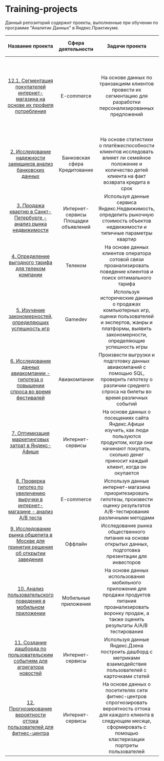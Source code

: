 # Training-projects
Данный репозиторий содержит проекты, выполненные при обучении по программе "Аналитик Данных" в Яндекс.Практикуме.

| Название проекта | Сфера деятельности | Задачи проекта | Используемые инструменты и навыки |
| :--------------------: | :---------------------: |:---------------------------:| :---------------------------:|
| [12.1. Сегментация покупателей интернет-магазина на основе их профиля потребления](https://github.com/SergeyTachkov/Training-projects/tree/main/e-commerce_analysis_product_range_and_customers) | E-commerce | На основе данных по транзакциям клиентов провести их сегментацию для разработки персонализированных предложений | `Pandas` `NumPy` `Matplotlib` `Seaborn` `Plotly` `SciPy` `PyMystem3` `Scikit-learn` `Tableau` `Предобработка данных` `Исследовательский анализ` `Кластеризация` `Проверка стат.гипотез` `Продуктовые метрики` | 
| [2. Исследование надежности заемщиков анализ банковских данных](https://github.com/SergeyTachkov/Training-projects/tree/main/bank_loan_reliability)| Банковская сфера Кредитование | На основе статистики о платёжеспособности клиентов исследовать влияет ли семейное положение и количество детей клиента на факт возврата кредита в срок | `Pandas` `PyMystem3` `Python` `Лемматизация` `Предобработка данных` | 
| [3. Продажа квартир в Санкт-Петербурге - анализ рынка недвижимости](https://github.com/SergeyTachkov/Training-projects/tree/main/real_estate_sale_of_apartments)| Интернет-сервисы Площадки объявлений | Используя данные сервиса Яндекс.Недвижимость, определить рыночную стоимость объектов недвижимости и типичные параметры квартир | `Matplotlib` `Pandas` `Python` `Визуализация данных` `Исследовательский анализ` `Предобработка данных` |
| [4. Определение выгодного тарифа для телеком компании](https://github.com/SergeyTachkov/Training-projects/tree/main/telecom_comparison_of_tariff_plans)| Телеком | На основе данных клиентов оператора сотовой связи проанализировать поведение клиентов и поиск оптимального тарифа | `Matplotlib` `Pandas` `NumPy` `Python` `SciPy` `Описательная статистика` `Проверка стат.гипотез` |
| [5. Изучение закономерностей, определяющих успешность игр](https://github.com/SergeyTachkov/Training-projects/tree/main/gamedev_e-commerce)| Gamedev | Используя исторические данные о продажах компьютерных игр, оценки пользователей и экспертов, жанры и платформы, выявить закономерности, определяющие успешность игры | `Matplotlib` `Pandas` `NumPy` `Python` `SciPy` `Описательная статистика` `Исследовательский анализ` `Предобработка данных` `Проверка стат.гипотез` |
| [6. Исследование данных авиакомпании - гипотеза о повышении спроса во время фестивалей](https://github.com/SergeyTachkov/Training-projects/tree/main/airlines_research_for_the_sale_of_air_tickets)| Авиакомпании | Произвести выгрузки и подготовку данных авиакомпаний с помощью SQL, проверить гипотезу о различии среднего спроса на билеты во время различных событий | `Matplotlib` `Pandas` `Python` `SciPy` `SQL` `Проверка стат.гипотез` |
| [7. Оптимизация маркетинговых затрат в Яндекс-Афише](https://github.com/SergeyTachkov/Training-projects/tree/main/e-commerce_research_to_optimize_advertising_costs)| Интернет-сервисы | На основе данных о посещениях сайта Яндекс.Афиши изучить, как люди пользуются продуктом, когда они начинают покупать, сколько денег приносит каждый клиент, когда он окупается | `Matplotlib` `Pandas` `Python` `Когортный анализ` `Продуктовые метрики` `Юнит-экономика` |
| [8. Проверка гипотез по увеличению выручки в интернет-магазине - анализ A/B теста](https://github.com/SergeyTachkov/Training-projects/tree/main/e-commerce_business_metrics_A_B_test)| E-commerce | Используя данные интернет-магазина приоритезировать гипотезы, произвести оценку результатов A/B-тестирования различными методами | `A/B - тестирование` `Matplotlib` `Pandas` `Python` `SciPy` `Проверка стат.гипотез` |
| [9. Исследование рынка общепита в Москве для принятия решения об открытии заведения](https://github.com/SergeyTachkov/Training-projects/tree/main/public_catering_research)| Оффлайн | Исследование рынка общественного питания на основе открытых данных, подготовка презентации для инвесторов | `Plotly` `Pandas` `Python` `Seaborn` `Визуализация данных` |
| [10. Анализ пользовательского поведения в мобильном приложении](https://github.com/SergeyTachkov/Training-projects/tree/main/mobile_app_e-commerce_sale_of_food) | Мобильные приложения | На основе данных использования мобильного приложения для продажи продуктов питания проанализировать воронку продаж, а также оценить результаты A/A/B тестирования | `A/B - тестирование` `Plotly` `Pandas` `Matplotlib` `Python` `Seaborn` `Визуализация данных` `Проверка стат.гипотез` `Продуктовые метрики` `Событийная аналитика` |
| [11. Создание дашборда по пользовательским событиям для агрегатора новостей](https://github.com/SergeyTachkov/Training-projects/tree/main/internet-service_metrics_research_dashboard) | Интернет-сервисы | Используя данные Яндекс.Дзена построить дашборд с метриками взаимодействия пользователей с карточками статей | `PostgreSQL` `Python` `SQLAlchemy`  `Tableau` `Dash` `Продуктовые метрики` `Построение дашбордов` |
| [12. Прогнозирование вероятности оттока пользователей для фитнес-центра](https://github.com/SergeyTachkov/Training-projects/tree/main/offline_development_strategy_fo_fitness_centers) | Интернет-сервисы | На основе данных о посетителях сети фитнес-центров спрогнозировать вероятность оттока для каждого клиента в следующем месяце, сформировать с помощью кластеризации портреты пользователей | `Matplotlib` `Pandas` `Python` `Seaborn` `Scikit-learn` `Классификация` `Кластеризация` `Машинное обучение` |

